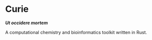 # Curie

**_Ut occidere mortem_**  

A computational chemistry and bioinformatics toolkit written in Rust.
